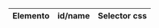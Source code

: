 |Elemento           |id/name            |Selector css           |
|-------------------|-------------------|-----------------------|